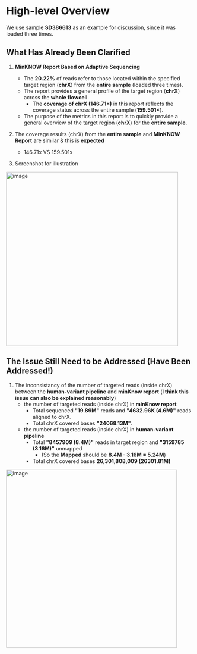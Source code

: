 # High-level Overview

We use sample **SD386613** as an example for discussion, since it was loaded three times.

## What Has Already Been Clarified

1. **MinKNOW Report Based on Adaptive Sequencing**
   - The **20.22%** of reads refer to those located within the specified target region (**chrX**) from the **entire sample** (loaded three times).
   - The report provides a general profile of the target region (**chrX**) across the **whole flowcell**.
     - The **coverage of chrX (146.71×)** in this report reflects the coverage status across the entire sample (**159.501×**).
   - The purpose of the metrics in this report is to quickly provide a general overview of the target region (**chrX**) for the **entire sample**.

2. The coverage results (chrX) from the **entire sample** and **MinKNOW Report** are similar & this is **expected**
   - 146.71x VS 159.501x


3. Screenshot for illustration
<img width="463" height="468" alt="image" src="https://github.com/user-attachments/assets/e1e89167-3b1d-4f98-8628-65e4dba07f2c" />


## The Issue Still Need to be Addressed (Have Been Addressed!)
1. The inconsistancy of the number of targeted reads (inside chrX) between the **human-variant pipeline** and **minKnow report** (**I think this issue can also be explained reasonably**)
   * the number of targeted reads (inside chrX)  in **minKnow report**
      * Total sequenced **"19.89M"** reads and **"4632.96K (4.6M)"** reads aligned to chrX.
      * Total chrX covered bases **"24068.13M"**.
   * the number of targeted reads (inside chrX) in **human-variant pipeline**
      * Total **"8457909 (8.4M)"** reads in target region and **"3159785 (3.16M)"** unmapped
         * (So the **Mapped** should be **8.4M - 3.16M = 5.24M**)
      * Total chrX covered bases **26,301,808,009 (26301.81M)**
<img width="460" height="480" alt="image" src="https://github.com/user-attachments/assets/836206f3-f6a3-475f-a30f-8a856cd8663d" />

